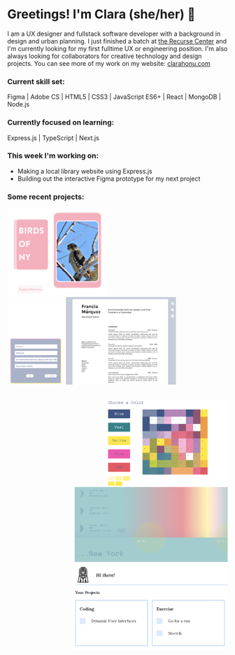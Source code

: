 # Greetings! I'm Clara (she/her) 🌱 

I am a UX designer and fullstack software developer with a background in design and urban planning. I just finished a batch at [the Recurse Center](https://www.recurse.com/about) and I'm currently looking for my first fulltime UX or engineering position. I'm also always looking for collaborators for creative technology and design projects. You can see more of my work on my website: <a href ="https://clarahonu.com">clarahonu.com</a>

### Current skill set:
Figma | Adobe CS | HTML5 | CSS3 | JavaScript ES6+ | React | MongoDB | Node.js 

### Currently focused on learning:
Express.js | TypeScript | Next.js

### This week I'm working on:
- Making a local library website using Express.js
- Building out the interactive Figma prototype for my next project 

### Some recent projects:
<a href="https://github.com/xewar/memoryCard">
<img src="https://github.com/xewar/projectThumbnails/blob/78a671e8a9e1d9f81eadb9d65aa2c61897d97d00/birdsOfNY2.png" height="200" alt="Birds of NY"></a>
<a href="https://github.com/xewar/cv-builder">
<img src="https://github.com/xewar/projectThumbnails/blob/7748307293ac9c726d2cdf4a89ba3f5cc829b40b/cvBuilder2.png" height="200" alt="CV Builder"></a>
  <br></br>
  
  <a href="https://github.com/xewar/etch-a-sketch/"><img align="right" src="https://github.com/xewar/projectThumbnails/blob/eac75ed24fa52f136b1d08ab36099e5fe7bbb612/etchASketch.png" height="200"></a><a href="https://github.com/xewar/weatherApp">  <img align="right" alt="Weather App" src="https://github.com/xewar/weatherApp/blob/623bbc1633a844fbcaa61767a4629da7046055f0/src/projectThumbnail.png" width="350"></a>
<br></br>

<a href="https://github.com/xewar/to-do-list/">
<img align="right" src="https://github.com/xewar/projectThumbnails/blob/56f419dd9d1148b3ac97cc690b6df82e6c90136e/todoList.png" height="200"></a>

